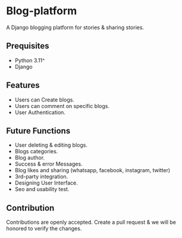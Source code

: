 # Blog-platform

A Django blogging platform for stories &amp; sharing stories.

## Prequisites

- Python 3.11^
- Django

## Features

- Users can Create blogs.
- Users can comment on specific blogs.
- User Authentication.

## Future Functions

- User deleting &amp; editing blogs.
- Blogs categories.
- Blog author.
- Success &amp; error Messages.
- Blog likes and sharing (whatsapp, facebook, instagram, twitter)
- 3rd-party integration.
- Designing User Interface.
- Seo and usability test.

## Contribution

Contributions are openly accepted. Create a pull request &amp; we will be honored to verify the changes.
